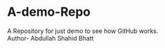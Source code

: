 # A-demo-Repo
A Repository for just demo to see how GitHub works.<br>
Author- Abdullah Shahid Bhatt
